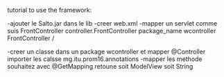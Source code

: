 tutorial to use the framework:

-ajouter le Salto.jar dans le lib 
-creer web.xml
-mapper un servlet comme suis 
<servlet>
    <servlet-name>FrontController</servlet-name>
    <servlet-class>controller.FrontController</servlet-class>
    <init-param>
        <param-name>package_name</param-name>
        <param-value>wcontroller</param-value>
    </init-param>
</servlet>
<servlet-mapping>
    <servlet-name>FrontController</servlet-name>
    <url-pattern>/</url-pattern>
</servlet-mapping>

-creer un classe dans un package wcontroller et mapper @Controller
importer les calsse mg.itu.prom16.annotations
-mapper les methode souhaitez avec @GetMapping retoune soit ModelView soit String 